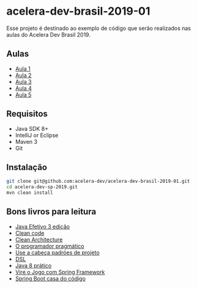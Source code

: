 # acelera-dev-brasil-2019-01
Esse projeto é destinado ao exemplo de código que serão realizados nas aulas do Acelera Dev Brasil 2019.

## Aulas

* [Aula 1](https://github.com/otaviojava/acelera-dev-sp-2019/tree/master/aula-1)
* [Aula 2](https://github.com/otaviojava/acelera-dev-sp-2019/tree/master/aula-2)
* [Aula 3](https://github.com/otaviojava/acelera-dev-sp-2019/tree/master/aula-3)
* [Aula 4](https://github.com/otaviojava/acelera-dev-sp-2019/tree/master/aula-4)
* [Aula 5](https://github.com/otaviojava/acelera-dev-sp-2019/tree/master/aula-5)


## Requisitos

* Java SDK 8+
* IntelliJ or Eclipse
* Maven 3
* Git


## Instalação


```bash
git clone git@github.com:acelera-dev/acelera-dev-brasil-2019-01.git
cd acelera-dev-sp-2019.git
mvn clean install
```

## Bons livros para leitura

* [Java Efetivo 3 edição](https://www.amazon.com.br/Java-Efetivo-Melhores-Pr%C3%A1ticas-Plataforma/dp/8550804622/ref=sr_1_fkmr0_1?__mk_pt_BR=%C3%85M%C3%85%C5%BD%C3%95%C3%91&keywords=Java+Efetivo+3+edi%C3%A7%C3%A3o&qid=1549546162&sr=8-1-fkmr0)
* [Clean code](https://www.amazon.com.br/Clean-Code-Handbook-Software-Craftsmanship-ebook/dp/B001GSTOAM/ref=sr_1_1?__mk_pt_BR=%C3%85M%C3%85%C5%BD%C3%95%C3%91&keywords=Clean+code&qid=1549801398&s=gateway&sr=8-1)
* [Clean Architecture](https://www.amazon.com.br/Clean-Architecture-Craftsmans-Software-Structure/dp/0134494164/ref=sr_1_1?__mk_pt_BR=%C3%85M%C3%85%C5%BD%C3%95%C3%91&keywords=Clean+Architecture&qid=1549801411&s=gateway&sr=8-1)
* [O programador pragmático](https://www.amazon.com.br/Programador-Pragm%C3%A1tico-Aprendiz-Mestre-ebook/dp/B019HM0H90/ref=sr_1_fkmrnull_1?__mk_pt_BR=%C3%85M%C3%85%C5%BD%C3%95%C3%91&keywords=O+programador+pragm%C3%A1tico&qid=1549801424&s=gateway&sr=8-1-fkmrnull)
* [Use a cabeça padróes de projeto](https://www.amazon.com.br/Cabe%C3%A7a-Padr%C3%B5es-Projetos-Eric-Freeman/dp/8576081741/ref=sr_1_1?__mk_pt_BR=%C3%85M%C3%85%C5%BD%C3%95%C3%91&keywords=Use+a+cabe%C3%A7a+padr%C3%B3es+de+projeto&qid=1549801436&s=gateway&sr=8-1-spell)
* [DSL](https://www.casadocodigo.com.br/products/livro-dsl)
* [Java 8 prático](https://www.casadocodigo.com.br/products/livro-java8)
* [Vire o Jogo com Spring Framework](https://www.casadocodigo.com.br/products/livro-spring-framework)
* [Spring Boot casa do código](https://www.casadocodigo.com.br/products/livro-spring-boot)
